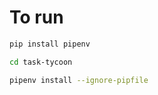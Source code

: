# To run
```bash
pip install pipenv
```
```bash
cd task-tycoon
```
```bash
pipenv install --ignore-pipfile 
```